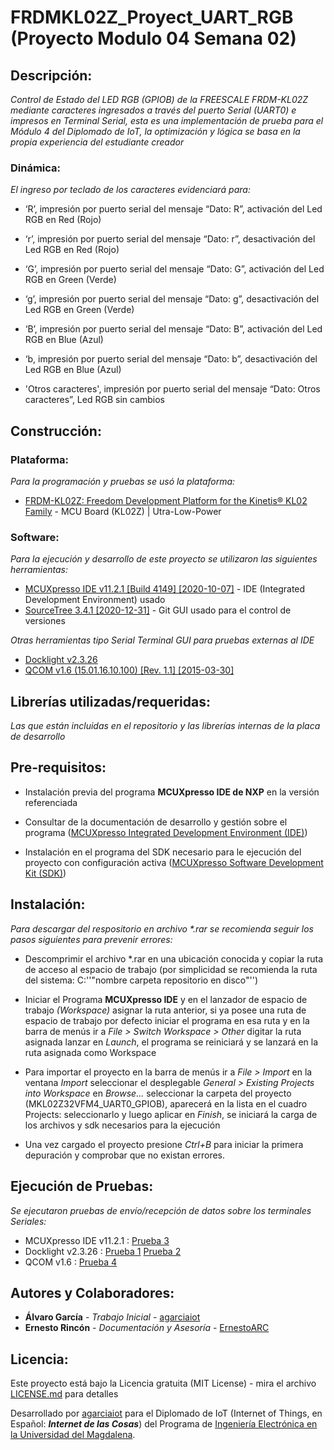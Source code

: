 # FRDMKL02Z_Proyect_UART_RGB (Proyecto Modulo 04 Semana 02)

## Descripción:

_Control de Estado del LED RGB (GPIOB) de la FREESCALE FRDM-KL02Z mediante caracteres ingresados a través del puerto Serial (UART0) e impresos en Terminal Serial, esta es una implementación de prueba para el Módulo 4 del Diplomado de IoT, la optimización y lógica se basa en la propia experiencia del estudiante creador_

### Dinámica:

_El ingreso por teclado de los caracteres evidenciará para:_

* ‘R’, impresión por puerto serial del mensaje “Dato: R”, activación del Led RGB en Red (Rojo)

* ‘r’, impresión por puerto serial del mensaje “Dato: r”, desactivación del Led RGB en Red (Rojo)

* ‘G’, impresión por puerto serial del mensaje “Dato: G”, activación del Led RGB en Green (Verde)

* ‘g’, impresión por puerto serial del mensaje “Dato: g”, desactivación del Led RGB en Green (Verde)

* ‘B’, impresión por puerto serial del mensaje “Dato: B”, activación del Led RGB en Blue (Azul)

* ‘b, impresión por puerto serial del mensaje “Dato: b”, desactivación del Led RGB en Blue (Azul)

* 'Otros caracteres', impresión por puerto serial del mensaje “Dato: Otros caracteres”, Led RGB sin cambios

## Construcción:

### Plataforma:

_Para la programación y pruebas se usó la plataforma:_

* [FRDM-KL02Z: Freedom Development Platform for the Kinetis® KL02 Family](https://www.nxp.com/design/development-boards/freedom-development-boards/mcu-boards/freedom-development-platform-for-the-kinetis-kl02-family:FRDM-KL02Z) - MCU Board (KL02Z) | Utra-Low-Power

### Software:

_Para la ejecución y desarrollo de este proyecto se utilizaron las siguientes herramientas:_

* [MCUXpresso IDE v11.2.1 [Build 4149] [2020-10-07]](https://www.nxp.com/design/software/development-software/mcuxpresso-software-and-tools-/mcuxpresso-integrated-development-environment-ide:MCUXpresso-IDE) - IDE (Integrated Development Environment) usado
* [SourceTree 3.4.1 [2020-12-31]](https://www.sourcetreeapp.com/) - Git GUI usado para el control de versiones

_Otras herramientas tipo Serial Terminal GUI para pruebas externas al IDE_
* [Docklight v2.3.26](https://docklight.de/downloads/)
* [QCOM v1.6 (15.01.16.10.100) [Rev. 1.1] [2015-03-30]](https://www.quectel.com/product/ec25.htm)

## Librerías utilizadas/requeridas:

_Las que están incluidas en el repositorio y las librerías internas de la placa de desarrollo_

## Pre-requisitos:

* Instalación previa del programa **MCUXpresso IDE de NXP** en la versión referenciada

* Consultar de la documentación de desarrollo y gestión sobre el programa ([MCUXpresso Integrated Development Environment (IDE)](https://www.nxp.com/design/software/development-software/mcuxpresso-software-and-tools-/mcuxpresso-integrated-development-environment-ide:MCUXpresso-IDE?&tab=Documentation_Tab&linkline=Users-Guide))

* Instalación en el programa del SDK necesario para le ejecución del proyecto con configuración activa ([MCUXpresso Software Development Kit (SDK)](https://www.nxp.com/design/software/development-software/mcuxpresso-software-and-tools-/mcuxpresso-software-development-kit-sdk:MCUXpresso-SDK))

## Instalación:

_Para descargar del respositorio en archivo *.rar se recomienda seguir los pasos siguientes para prevenir errores:_

* Descomprimir el archivo *.rar en una ubicación conocida y copiar la ruta de acceso al espacio de trabajo (por simplicidad se recomienda la ruta del sistema: C:'\'"nombre carpeta repositorio en disco"'\')

* Iniciar el Programa **MCUXpresso IDE** y en el lanzador de espacio de trabajo _(Workspace)_ asignar la ruta anterior, si ya posee una ruta de espacio de trabajo por defecto iniciar el programa en esa ruta y en la barra de menús ir a _File > Switch Workspace > Other_ digitar la ruta asignada lanzar en _Launch_, el programa se reiniciará y se lanzará en la ruta asignada como Workspace

* Para importar el proyecto en la barra de menús ir a _File > Import_ en la ventana _Import_ seleccionar el desplegable _General > Existing Projects into Workspace_ en _Browse..._ seleccionar la carpeta del proyecto (MKL02Z32VFM4_UART0_GPIOB), aparecerá en la lista en el cuadro Projects: seleccionarlo y luego aplicar en _Finish_, se iniciará la carga de los archivos y sdk necesarios para la ejecución

* Una vez cargado el proyecto presione _Ctrl+B_ para iniciar la primera depuración y comprobar que no existan errores.

## Ejecución de Pruebas:

_Se ejecutaron pruebas de envío/recepción de datos sobre los terminales Seriales:_

* MCUXpresso IDE v11.2.1 : [Prueba 3](https://youtu.be/bVmbKxVhHnM)
* Docklight v2.3.26 : [Prueba 1](https://youtu.be/1lvIfqMq1qI) [Prueba 2](https://youtu.be/WqFARkfWEKw)
* QCOM v1.6 : [Prueba 4](https://youtu.be/M6Pcw2XFyzI)

## Autores y Colaboradores:

* **Álvaro García** - *Trabajo Inicial* - [agarciaiot](https://github.com/agarciaiot)
* **Ernesto Rincón** - *Documentación y Asesoría* - [ErnestoARC](https://github.com/ErnestoARC)

## Licencia:

Este proyecto está bajo la Licencia gratuita (MIT License) - mira el archivo [LICENSE.md](https://github.com/agarciaiot/FRDMKL02Z_Proyect_UART_RGB/blob/main/LICENSE) para detalles

Desarrollado por [agarciaiot](https://github.com/agarciaiot) para el Diplomado de IoT (Internet of Things, en Español: _**Internet de las Cosas**_) del Programa de [Ingeniería Electrónica en la Universidad del Magdalena](https://www.unimagdalena.edu.co/presentacionPrograma/Programa/1005).
